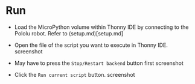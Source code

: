 # Run

- Load the MicroPython volume within Thonny IDE by connecting to the Pololu robot. Refer to (setup.md)[setup.md]

- Open the file of the script you want to execute in Thonny IDE.
screenshot

- May have to press the ```Stop/Restart backend``` button first
screenshot

- Click the ```Run current script``` button.
screenshot